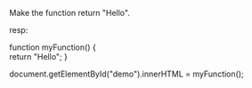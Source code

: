 Make the function return "Hello".


resp:

function myFunction() {  
  return "Hello";
}

document.getElementById("demo").innerHTML = myFunction();
